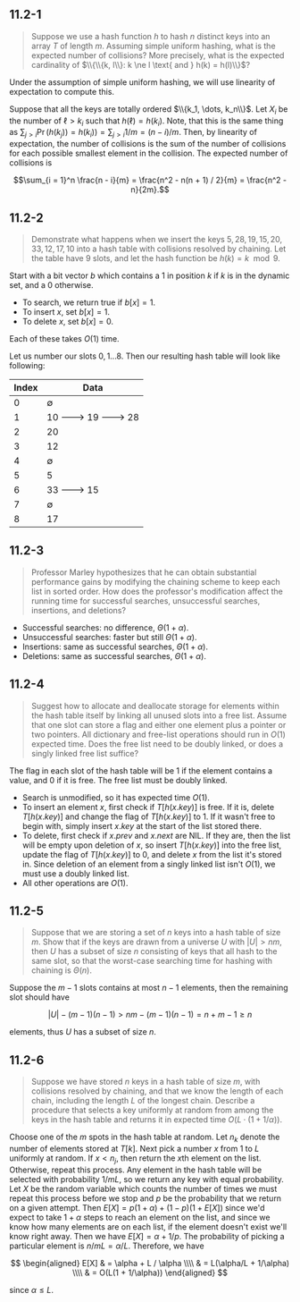 ## 11.2-1

> Suppose we use a hash function $h$ to hash $n$ distinct keys into an array $T$ of length $m$. Assuming simple uniform hashing, what is the expected number of collisions? More precisely, what is the expected cardinality of $\\{\\{k, l\\}: k \ne l \text{ and } h(k) = h(l)\\}$?

Under the assumption of simple uniform hashing, we will use linearity of expectation to compute this.

Suppose that all the keys are totally ordered $\\{k_1, \dots, k_n\\}$. Let $X_i$ be the number of $\ell > k_i$ such that $h(\ell) = h(k_i)$. Note, that this is the same thing as $\sum_{j > i} \Pr(h(k_j)) = h(k_i)) = \sum_{j > i} 1 / m = (n - i) / m$. Then, by linearity of expectation, the number of collisions is the sum of the number of collisions for each possible smallest element in the collision. The expected number of collisions is

$$\sum_{i = 1}^n \frac{n - i}{m} = \frac{n^2 - n(n + 1) / 2}{m} = \frac{n^2 - n}{2m}.$$

## 11.2-2

> Demonstrate what happens when we insert the keys $5, 28, 19, 15, 20, 33, 12, 17, 10$ into a hash table with collisions resolved by chaining. Let the table have $9$ slots, and let the hash function be $h(k) = k \mod 9$.

Start with a bit vector $b$ which contains a $1$ in position $k$ if $k$ is in the dynamic set, and a $0$ otherwise. 

- To search, we return true if $b[x] = 1$. 
- To insert $x$, set $b[x] = 1$. 
- To delete $x$, set $b[x] = 0$. 

Each of these takes $O(1)$ time.

Let us number our slots $0, 1 ... 8$.
Then our resulting hash table will look like following:

| Index | Data               |
| ----- | ------------------ |
| 0     | ∅                  |
| 1     | 10 ---> 19 ---> 28 |
| 2     | 20                 |
| 3     | 12                 |
| 4     | ∅                  |
| 5     | 5                  |
| 6     | 33 ---> 15         |
| 7     | ∅                  |
| 8     | 17                 |

## 11.2-3

> Professor Marley hypothesizes that he can obtain substantial performance gains by modifying the chaining scheme to keep each list in sorted order. How does the professor's modification affect the running time for successful searches, unsuccessful searches, insertions, and deletions?

- Successful searches: no difference, $\Theta(1 + \alpha)$.
- Unsuccessful searches: faster but still $\Theta(1 + \alpha)$.
- Insertions: same as successful searches, $\Theta(1 + \alpha)$.
- Deletions: same as successful searches, $\Theta(1 + \alpha)$.

## 11.2-4

> Suggest how to allocate and deallocate storage for elements within the hash table itself by linking all unused slots into a free list. Assume that one slot can store a flag and either one element plus a pointer or two pointers. All dictionary and free-list operations should run in $O(1)$ expected time. Does the free list need to be doubly linked, or does a singly linked free list suffice?

The flag in each slot of the hash table will be $1$ if the element contains a value, and $0$ if it is free. The free list must be doubly linked.

- Search is unmodified, so it has expected time $O(1)$.
- To insert an element $x$, first check if $T[h(x.key)]$ is free. If it is, delete $T[h(x.key)]$ and change the flag of $T[h(x.key)]$ to $1$. If it wasn't free to begin with, simply insert $x.key$ at the start of the list stored there.
- To delete, first check if $x.prev$ and $x.next$ are $\text{NIL}$. If they are, then the list will be empty upon deletion of $x$, so insert $T[h(x.key)]$ into the free list, update the flag of $T[h(x.key)]$ to $0$, and delete $x$ from the list it's stored in. Since deletion of an element from a singly linked list isn't $O(1)$, we must use a doubly linked list.
- All other operations are $O(1)$.

## 11.2-5

> Suppose that we are storing a set of $n$ keys into a hash table of size $m$. Show that if the keys are drawn from a universe $U$ with $|U| > nm$, then $U$ has a subset of size $n$ consisting of keys that all hash to the same slot, so that the worst-case searching time for hashing with chaining is $\Theta(n)$.

Suppose the $m - 1$ slots contains at most $n - 1$ elements, then the remaining slot should have

$$|U| - (m - 1)(n - 1) > nm - (m - 1)(n - 1) = n + m - 1 \ge n$$

elements, thus $U$ has a subset of size $n$.

## 11.2-6

> Suppose we have stored $n$ keys in a hash table of size $m$, with collisions resolved by chaining, and that we know the length of each chain, including the length $L$ of the longest chain. Describe a procedure that selects a key uniformly at random from among the keys in the hash table and returns it in expected time $O(L \cdot (1 + 1 / \alpha))$.

Choose one of the $m$ spots in the hash table at random. Let $n_k$ denote the number of elements stored at $T[k]$. Next pick a number $x$ from $1$ to $L$ uniformly at random. If $x < n_j$, then return the $x$th element on the list. Otherwise, repeat this process. Any element in the hash table will be selected with probability $1 / mL$, so we return any key with equal probability. Let $X$ be the random variable which counts the number of times we must repeat this process before we stop and $p$ be the probability that we return on a given attempt. Then $E[X] = p(1 + \alpha) + (1 − p)(1 + E[X])$ since we'd expect to take $1 + \alpha$ steps to reach an element on the list, and since we know how many elements are on each list, if the element doesn't exist we'll know right away. Then we have $E[X] = \alpha + 1 / p$. The probability of picking a particular element is $n / mL = \alpha / L$. Therefore, we have

$$
\begin{aligned}
E[X] & = \alpha + L / \alpha \\\\
     & = L(\alpha/L + 1/\alpha) \\\\
     & = O(L(1 + 1/\alpha))
\end{aligned}
$$

since $\alpha \le L$.
